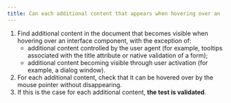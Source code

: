 ```yaml
---
title: Can each additional content that appears when hovering over an [interface component](#interface-component) be hovered over by the mouse pointer without disappearing (except in particular cases)?
---
```


1. Find additional content in the document that becomes visible when hovering over an interface component, with the exception of:
   - additional content controlled by the user agent (for example, tooltips associated with the title attribute or native validation of a form);
   - additional content becoming visible through user activation (for example, a dialog window).
2. For each additional content, check that it can be hovered over by the mouse pointer without disappearing.
3. If this is the case for each additional content, **the test is validated**.
